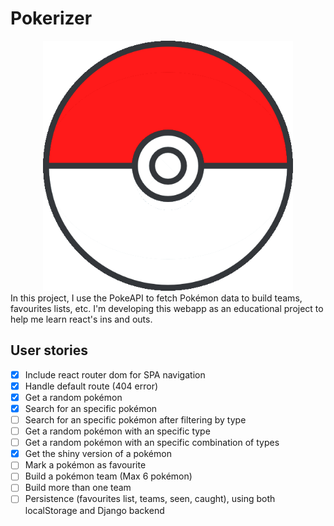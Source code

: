 # Pokerizer

<div align="center">
  <img src="./favicon.png" width="400px" height="auto" />
</div>
In this project, I use the PokeAPI to fetch Pokémon data to build teams, favourites lists, etc. I'm developing this webapp as an educational project to help me learn react's ins and outs.

## User stories

- [x] Include react router dom for SPA navigation
- [x] Handle default route (404 error)
- [x] Get a random pokémon
- [x] Search for an specific pokémon
- [ ] Search for an specific pokémon after filtering by type
- [ ] Get a random pokémon with an specific type
- [ ] Get a random pokémon with an specific combination of types
- [x] Get the shiny version of a pokémon
- [ ] Mark a pokémon as favourite
- [ ] Build a pokémon team (Max 6 pokémon)
- [ ] Build more than one team
- [ ] Persistence (favourites list, teams, seen, caught), using both localStorage and Django backend

